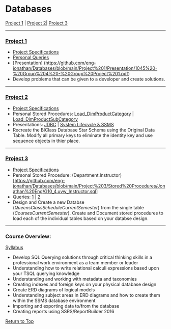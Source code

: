 <a name="TOP"></a>

# Databases 
[Project 1](#p1) | 
[Project 2](#p2)|
[Project 3](#p3)
___
<a name="p1"></a>

### [Project 1](https://github.com/eng-jonathan/Databases/tree/main/Project%201)
* [Project Specifications](https://github.com/eng-jonathan/Databases/blob/main/Project%201/Project%20One%20Specifications.pdf)
* [Personal Queries](https://github.com/eng-jonathan/Databases/blob/main/Project%201/Query%20Files/Jonathan%20Eng/Group%204%20-%20Jonathan%20Eng.sql)      
* [Presentation] (https://github.com/eng-jonathan/Databases/blob/main/Project%201/Presentation/1045%20-%20Group%204%20-%20Group%20Project%201.pdf)
* Develop problems that can be given to a developer and create solutions. 
___
<a name="p2"></a>

### [Project 2](https://github.com/eng-jonathan/Databases/tree/main/Project%202)
* [Project Specifications](https://github.com/eng-jonathan/Databases/blob/main/Project%201/Project%20One%20Specifications.pdf) 
* Personal Stored Procedures: [Load_DimProductCategory](https://github.com/eng-jonathan/Databases/blob/main/Project%202/Stored%20Procedures/Jonathan%20Eng/Project2.Load_DimProductCategory.sql) | [Load_DimProductSubCategory](https://github.com/eng-jonathan/Databases/blob/main/Project%202/Stored%20Procedures/Jonathan%20Eng/Project2.Load_DimProductSubCategory.sql)
* Presentations: [JDBC](https://github.com/eng-jonathan/Databases/blob/main/Project%202/Presentations/1045_G4_Group_Project_2%20(JDBC).pdf) | [System Lifecycle & SSMS](https://github.com/eng-jonathan/Databases/blob/main/Project%202/Presentations/1045_G4_Group_Project_2%20(System%20Lifecycle%20%26%20SSMS).pdf)
* Recreate the BIClass Database Star Schema using the Original Data Table. Modify all primary keys to eliminate the identity key and use sequence objects in thier place. 
___ 
<a name="p3"></a>

### [Project 3](https://github.com/eng-jonathan/Databases/tree/main/Project%203)
* [Project Specifications](https://github.com/eng-jonathan/Databases/blob/main/Project%203/Project%203%20Specifications.pdf)
* Personal Stored Procedure: (Department.Instructor)[https://github.com/eng-jonathan/Databases/blob/main/Project%203/Stored%20Procedures/Jonathan%20Eng/G10_4.uvw_Instructor.sql]
* Queries: [1](https://github.com/eng-jonathan/Databases/blob/main/Project%203/Queries/Jonathan%20Eng/Query1.Mult_Dept_Instructors.sql) | [2](https://github.com/eng-jonathan/Databases/blob/main/Project%203/Queries/Jonathan%20Eng/FreeQuery.Percent_Instructor_PerDept.sql)
* Design and Create a new Databse (*QueensClassScheduleCurrentSemester*) from the single table (*CoursesCurrentSemester*). Create and Document stored procedures to load each of the individual tables based on your databse design.

___
<a name="overview"></a>

### Course Overview:
[Syllabus](https://github.com/eng-jonathan/Databases/blob/main/syllabus/syllabus.pdf)
* Develop SQL Querying solutions through critical thinking skills in a professional work environment as a team member or leader
* Understanding how to write relational calculi expressions based upon your TSQL querying knowledge
* Understanding and working with metadata and taxonomies
* Creating indexes and foreign keys on your physical database design
* Create ERD diagrams of logical models
* Understanding subject areas in ERD diagrams and how to create them within the SSMS database environment
* Importing and exporting data to/from the database
* Creating reports using SSRS/ReportBuilder 2016

[Return to Top](#TOP)
